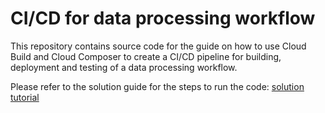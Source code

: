 # CI/CD for data processing workflow
This repository contains source code for the guide on how to use Cloud Build and Cloud Composer to create a CI/CD pipeline for building, deployment and testing of a data processing workflow.

Please refer to the solution guide for the steps to run the code: [solution
tutorial](https://cloud.google.com/solutions/cicd-pipeline-for-data-processing)
